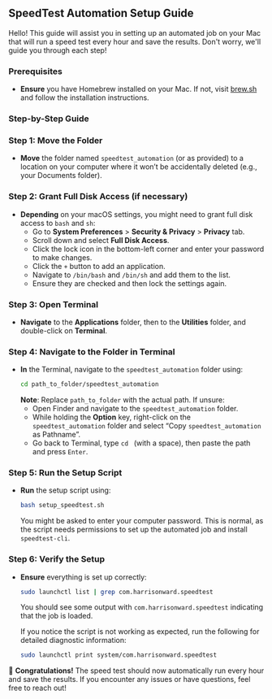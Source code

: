 ## SpeedTest Automation Setup Guide

Hello! This guide will assist you in setting up an automated job on your Mac that will run a speed test every hour and save the results. Don't worry, we'll guide you through each step!

### Prerequisites

- **Ensure** you have Homebrew installed on your Mac. If not, visit [brew.sh](https://brew.sh/) and follow the installation instructions.

### Step-by-Step Guide

### Step 1: Move the Folder

- **Move** the folder named `speedtest_automation` (or as provided) to a location on your computer where it won’t be accidentally deleted (e.g., your Documents folder).

### Step 2: Grant Full Disk Access (if necessary)

- **Depending** on your macOS settings, you might need to grant full disk access to `bash` and `sh`:
    - Go to **System Preferences** > **Security & Privacy** > **Privacy** tab.
    - Scroll down and select **Full Disk Access**.
    - Click the lock icon in the bottom-left corner and enter your password to make changes.
    - Click the `+` button to add an application.
    - Navigate to `/bin/bash` and `/bin/sh` and add them to the list.
    - Ensure they are checked and then lock the settings again.

### Step 3: Open Terminal

- **Navigate** to the **Applications** folder, then to the **Utilities** folder, and double-click on **Terminal**.

### Step 4: Navigate to the Folder in Terminal

- **In** the Terminal, navigate to the `speedtest_automation` folder using:
    ```sh
    cd path_to_folder/speedtest_automation
    ```
    **Note**: Replace `path_to_folder` with the actual path. If unsure:
    - Open Finder and navigate to the `speedtest_automation` folder.
    - While holding the **Option** key, right-click on the `speedtest_automation` folder and select “Copy `speedtest_automation` as Pathname”.
    - Go back to Terminal, type `cd ` (with a space), then paste the path and press `Enter`.

### Step 5: Run the Setup Script

- **Run** the setup script using:
    ```sh
    bash setup_speedtest.sh
    ```
    You might be asked to enter your computer password. This is normal, as the script needs permissions to set up the automated job and install `speedtest-cli`.

### Step 6: Verify the Setup

- **Ensure** everything is set up correctly:
    ```sh
    sudo launchctl list | grep com.harrisonward.speedtest
    ```
    You should see some output with `com.harrisonward.speedtest` indicating that the job is loaded.
    
    If you notice the script is not working as expected, run the following for detailed diagnostic information:
    ```sh
    sudo launchctl print system/com.harrisonward.speedtest
    ```

🎉 **Congratulations!** The speed test should now automatically run every hour and save the results. If you encounter any issues or have questions, feel free to reach out!
